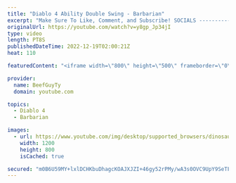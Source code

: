 ```yaml
---
title: "Diablo 4 Ability Double Swing - Barbarian"
excerpt: "Make Sure To Like, Comment, and Subscribe! SOCIALS ---------------------------------------------- Join Our ..."
originalUrl: https://youtube.com/watch?v=y8gp_Jp34jI
type: video
length: PT8S
publishedDateTime: 2022-12-19T02:00:21Z
heat: 110

featuredContent: "<iframe width=\"800\" height=\"500\" frameborder=\"0\" src=\"https://www.youtube.com/embed/y8gp_Jp34jI\" allow=\"accelerometer; autoplay; encrypted-media; gyroscope; picture-in-picture\" allowfullscreen></iframe>"

provider:
  name: BeefGuyTy
  domain: youtube.com

topics:
  - Diablo 4
  - Barbarian

images:
  - url: https://www.youtube.com/img/desktop/supported_browsers/dinosaur.png
    width: 1200
    height: 800
    isCached: true

secured: "m0B6U59MY+lxlDCHKbuDhagcKOAJXJZI+46gy52rPMy/wA3s0OVC9UpY9SeTFGPseDqokT+kI0UwKhVNL9gxFX4EaBkdHIdXFiiWNjG2oXWiBlp+2kupolJCn0tb0CzzO2J7nWK9a9ww2ZPj92k/m6PYXeC2ommSBjAvyFGxlYWtKDbAQcbdckQAqlW+ikg7/22M+/fkMPNzxjNQZMQPNpZDFLS/CsIlcJIBqW/7rtI353tFhIUnDHdBp4GDEzSHaGSQpXIUmBWM/hbPo0wUoyHwUqtBD25y4z9IC87W4xcJtnhJJWqyYRExVuANEub6kKQOOvkSVVPzqqQcuABfjt12OwUY12Sey90Hn120CjH9voZSc7pVfYx9XYobKLnN2cHROPYDoJnieGV+eK+O7sO8NKST3oLvmyUMNkkzBQA=;H/Kgb3XrCG4nOQKnlTb4Lg=="
---
```


